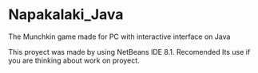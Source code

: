 # Napakalaki_Java
The Munchkin game made for PC with interactive interface on Java

This proyect was made by using NetBeans IDE 8.1. Recomended Its use if you are thinking about work on proyect.
